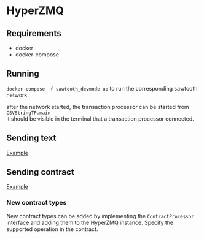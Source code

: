 # HyperZMQ

## Requirements
* docker
* docker-compose

## Running
`docker-compose -f sawtooth_devmode up` to run the corresponding sawtooth network.

after the network started, the transaction processor can be started from `CSVStringTP.main`  
it should be visible in the terminal that a transaction processor connected.

## Sending text
[Example](https://github.com/StefanJakob/HyperZMQ/blob/eeecf8991f780d9f834e5898cad8c1a59eb3931e/src/test/java/client/TextMessagesTest.java#L16)

## Sending contract
[Example](https://github.com/StefanJakob/HyperZMQ/blob/eeecf8991f780d9f834e5898cad8c1a59eb3931e/src/test/java/client/ContractsTest.java#L44)

### New contract types
New contract types can be added by implementing the `ContractProcessor` interface and adding them to the HyperZMQ instance.
Specify the supported operation in the contract.
